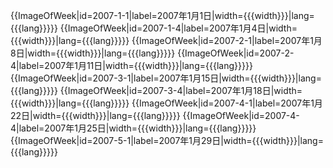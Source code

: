 {{ImageOfWeek|id=2007-1-1|label=2007年1月1日|width={{{width}}}|lang={{{lang}}}}}
{{ImageOfWeek|id=2007-1-4|label=2007年1月4日|width={{{width}}}|lang={{{lang}}}}}
{{ImageOfWeek|id=2007-2-1|label=2007年1月8日|width={{{width}}}|lang={{{lang}}}}}
{{ImageOfWeek|id=2007-2-4|label=2007年1月11日|width={{{width}}}|lang={{{lang}}}}}
{{ImageOfWeek|id=2007-3-1|label=2007年1月15日|width={{{width}}}|lang={{{lang}}}}}
{{ImageOfWeek|id=2007-3-4|label=2007年1月18日|width={{{width}}}|lang={{{lang}}}}}
{{ImageOfWeek|id=2007-4-1|label=2007年1月22日|width={{{width}}}|lang={{{lang}}}}}
{{ImageOfWeek|id=2007-4-4|label=2007年1月25日|width={{{width}}}|lang={{{lang}}}}}
{{ImageOfWeek|id=2007-5-1|label=2007年1月29日|width={{{width}}}|lang={{{lang}}}}}